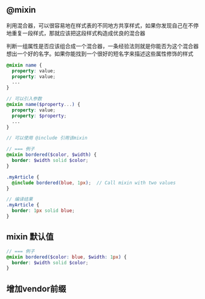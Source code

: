 
## @mixin
利用混合器，可以很容易地在样式表的不同地方共享样式，如果你发现自己在不停地重复一段样式，那就应该把这段样式构造成优良的混合器

判断一组属性是否应该组合成一个混合器，一条经验法则就是你能否为这个混合器想出一个好的名字。如果你能找到一个很好的短名字来描述这些属性修饰的样式
```scss
@mixin name {
  property: value;
  property: value;
  ...
}

// 可以引入参数
@mixin name($property...) {
  property: value;
  property: $property;
  ...
}

// 可以使用 @include 引用该mixin

// === 例子
@mixin bordered($color, $width) {
  border: $width solid $color;
}

.myArticle {
  @include bordered(blue, 1px);  // Call mixin with two values
}

// 编译结果
.myArticle {
  border: 1px solid blue;
}
```

## mixin 默认值
```scss
// === 例子
@mixin bordered($color: blue, $width: 1px) {
  border: $width solid $color;
}
```

## 增加vendor前缀
```scss

```